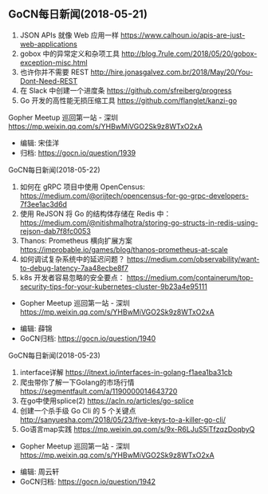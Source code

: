 ## GoCN每日新闻(2018-05-21)

1. JSON APIs 就像 Web 应用一样 https://www.calhoun.io/apis-are-just-web-applications
2. gobox 中的异常定义和杂项工具 http://blog.7rule.com/2018/05/20/gobox-exception-misc.html
3. 也许你并不需要 REST http://hire.jonasgalvez.com.br/2018/May/20/You-Dont-Need-REST
4. 在 Slack 中创建一个进度条 https://github.com/sfreiberg/progress
5. Go 开发的高性能无损压缩工具 https://github.com/flanglet/kanzi-go

Gopher Meetup 巡回第一站 - 深圳 https://mp.weixin.qq.com/s/YHBwMiVGO2Sk9z8WTxO2xA

- 编辑: 宋佳洋
- 归档: https://gocn.io/question/1939


GoCN每日新闻(2018-05-22)

1. 如何在 gRPC 项目中使用 OpenCensus: https://medium.com/@orijtech/opencensus-for-go-grpc-developers-7f3ee1ac3d6d
2.  使用 ReJSON 将 Go 的结构体存储在 Redis 中： https://medium.com/@nitishmalhotra/storing-go-structs-in-redis-using-rejson-dab7f8fc0053
3.  Thanos: Prometheus 横向扩展方案 https://improbable.io/games/blog/thanos-prometheus-at-scale
4. 如何调试复杂系统中的延迟问题？ https://medium.com/observability/want-to-debug-latency-7aa48ecbe8f7
5. k8s 开发者容易忽略的安全要点： https://medium.com/containerum/top-security-tips-for-your-kubernetes-cluster-9b23a4e95111

* Gopher Meetup 巡回第一站 - 深圳 https://mp.weixin.qq.com/s/YHBwMiVGO2Sk9z8WTxO2xA

- 编辑: 薛锦
- GoCN归档:  https://gocn.io/question/1940


GoCN每日新闻(2018-05-23)

1. interface详解 https://itnext.io/interfaces-in-golang-f1aea1ba31cb
2. 爬虫带你了解一下Golang的市场行情 https://segmentfault.com/a/1190000014643720
3. 在go中使用splice(2) https://acln.ro/articles/go-splice
4. 创建一个杀手级 Go Cli 的 5 个关键点 http://sanyuesha.com/2018/05/23/five-keys-to-a-killer-go-cli/
5. Go语言map实践 https://mp.weixin.qq.com/s/9x-R6LJuS5iTfzqzDoqbyQ

* Gopher Meetup 巡回第一站 - 深圳 https://mp.weixin.qq.com/s/YHBwMiVGO2Sk9z8WTxO2xA

- 编辑: 周云轩
- GoCN归档:  https://gocn.io/question/1942
